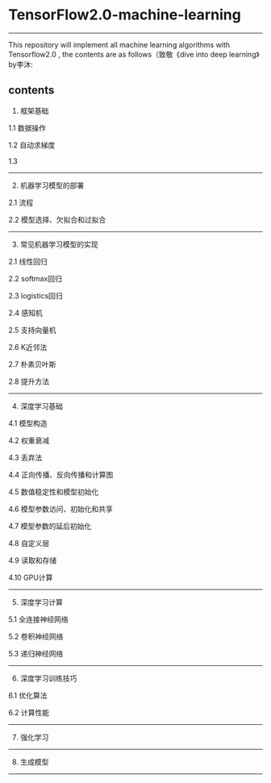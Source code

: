 # TensorFlow2.0-machine-learning

***

This repository will implement all machine learning algorithms with Tensorflow2.0 , the contents are as follows（致敬《dive into deep learning》by李沐:

## contents

1. 框架基础

1.1 数据操作

1.2 自动求梯度

1.3 

***

2. 机器学习模型的部署

2.1 流程

2.2 模型选择、欠拟合和过拟合


***

3. 常见机器学习模型的实现

2.1 线性回归

2.2 softmax回归

2.3 logistics回归

2.4 感知机

2.5 支持向量机

2.6 K近邻法

2.7 朴素贝叶斯

2.8 提升方法

***

4. 深度学习基础

4.1 模型构造

4.2 权重衰减

4.3 丢弃法

4.4 正向传播、反向传播和计算图

4.5 数值稳定性和模型初始化

4.6 模型参数访问、初始化和共享

4.7 模型参数的延后初始化

4.8 自定义层

4.9 读取和存储

4.10 GPU计算

***

5. 深度学习计算

5.1 全连接神经网络

5.2 卷积神经网络

5.3 递归神经网络

***

6. 深度学习训练技巧

6.1 优化算法

6.2 计算性能


***

7. 强化学习

***

8. 生成模型

***





